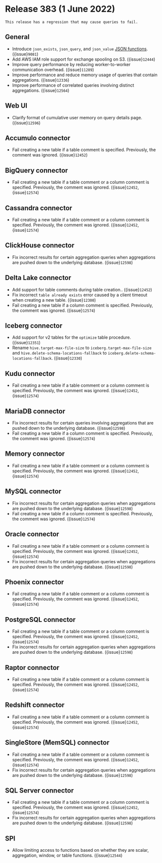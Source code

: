# Release 383 (1 June 2022)

```{warning}
This release has a regression that may cause queries to fail.
```

## General

* Introduce `json_exists`, `json_query`, and `json_value` [JSON functions](/functions/json). ({issue}`9081`)
* Add AWS IAM role support for exchange spooling on S3. ({issue}`12444`)
* Improve query performance by reducing worker-to-worker communication overhead. ({issue}`11289`)
* Improve performance and reduce memory usage of queries that contain aggregations. ({issue}`12336`)
* Improve performance of correlated queries involving distinct aggregations. ({issue}`12564`)

## Web UI

* Clarify format of cumulative user memory on query details page. ({issue}`12596`)

## Accumulo connector

* Fail creating a new table if a table comment is specified. Previously, the
  comment was ignored. ({issue}`12452`)

## BigQuery connector

* Fail creating a new table if a table comment or a column comment is specified.
  Previously, the comment was ignored. ({issue}`12452`, {issue}`12574`)

## Cassandra connector

* Fail creating a new table if a table comment or a column comment is specified.
  Previously, the comment was ignored. ({issue}`12452`, {issue}`12574`)

## ClickHouse connector

* Fix incorrect results for certain aggregation queries when aggregations are
  pushed down to the underlying database. ({issue}`12598`)

## Delta Lake connector

* Add support for table comments during table creation.. ({issue}`12452`)
* Fix incorrect `table already exists` error caused by a client timeout when
  creating a new table. ({issue}`12300`)
* Fail creating a new table if a column comment is specified. Previously, the
  comment was ignored. ({issue}`12574`)

## Iceberg connector

* Add support for v2 tables for the `optimize` table procedure. ({issue}`12351`)
* Rename `hive.target-max-file-size` to `iceberg.target-max-file-size` and
  `hive.delete-schema-locations-fallback` to `iceberg.delete-schema-locations-fallback`. ({issue}`12330`)

## Kudu connector

* Fail creating a new table if a table comment or a column comment is specified.
  Previously, the comment was ignored. ({issue}`12452`, {issue}`12574`)

## MariaDB connector

* Fix incorrect results for certain queries involving aggregations that are
  pushed down to the underlying database. ({issue}`12598`)
* Fail creating a new table if a column comment is specified. Previously, the
  comment was ignored. ({issue}`12574`)

## Memory connector

* Fail creating a new table if a table comment or a column comment is specified.
  Previously, the comment was ignored. ({issue}`12452`, {issue}`12574`)

## MySQL connector

* Fix incorrect results for certain aggregation queries when aggregations are
  pushed down to the underlying database. ({issue}`12598`)
* Fail creating a new table if a column comment is specified. Previously, the
  comment was ignored. ({issue}`12574`)

## Oracle connector

* Fail creating a new table if a table comment or a column comment is specified.
  Previously, the comment was ignored. ({issue}`12452`, {issue}`12574`)
* Fix incorrect results for certain aggregation queries when aggregations are
  pushed down to the underlying database. ({issue}`12598`)

## Phoenix connector

* Fail creating a new table if a table comment or a column comment is specified.
  Previously, the comment was ignored. ({issue}`12452`, {issue}`12574`)

## PostgreSQL connector

* Fail creating a new table if a table comment or a column comment is specified.
  Previously, the comment was ignored. ({issue}`12452`, {issue}`12574`)
* Fix incorrect results for certain aggregation queries when aggregations are
  pushed down to the underlying database. ({issue}`12598`)

## Raptor connector

* Fail creating a new table if a table comment or a column comment is specified.
  Previously, the comment was ignored. ({issue}`12452`, {issue}`12574`)

## Redshift connector

* Fail creating a new table if a table comment or a column comment is specified.
  Previously, the comment was ignored. ({issue}`12452`, {issue}`12574`)

## SingleStore (MemSQL) connector

* Fail creating a new table if a table comment or a column comment is specified.
  Previously, the comment was ignored. ({issue}`12452`, {issue}`12574`)
* Fix incorrect results for certain aggregation queries when aggregations are
  pushed down to the underlying database. ({issue}`12598`)

## SQL Server connector

* Fail creating a new table if a table comment or a column comment is specified.
  Previously, the comment was ignored. ({issue}`12452`, {issue}`12574`)
* Fix incorrect results for certain aggregation queries when aggregations are
  pushed down to the underlying database. ({issue}`12598`)

## SPI

* Allow limiting access to functions based on whether they are scalar,
  aggregation, window, or table functions. ({issue}`12544`)
